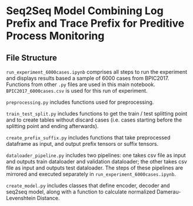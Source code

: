 # Seq2Seq Model Combining Log Prefix and Trace Prefix for Preditive Process Monitoring
## File Structure
`run_experiment_6000cases.ipynb` comprises all steps to run the experiment and displays results based a sample of 6000 cases from BPIC2017. Functions from other `.py` files are used in this main notebook. `BPIC2017_6000cases.csv` is used for this run of experiment.

`preprocessing.py` includes functions used for preprocessing.

`train_test_split.py` includes functions to get the train / test splitting point and to create tables without discard cases (i.e. cases starting before the splitting point and ending afterwards).

`create_prefix_suffix.py` includes functions that take preprocessed dataframe as input, and output prefix tensors or suffix tensors.

`dataloader_pipeline.py` includes two pipelines: one takes csv file as input and outputs train dataloader and validation dataloader; the other takes csv file as input and outputs test dataloader. The steps of these pipelines are mirrored and executed separately in `run_experiment_6000cases.ipynb`.

`create_model.py` includes classes that define encoder, decoder and seq2seq model, along with a function to calculate normalized Damerau-Levenshtein Distance.
